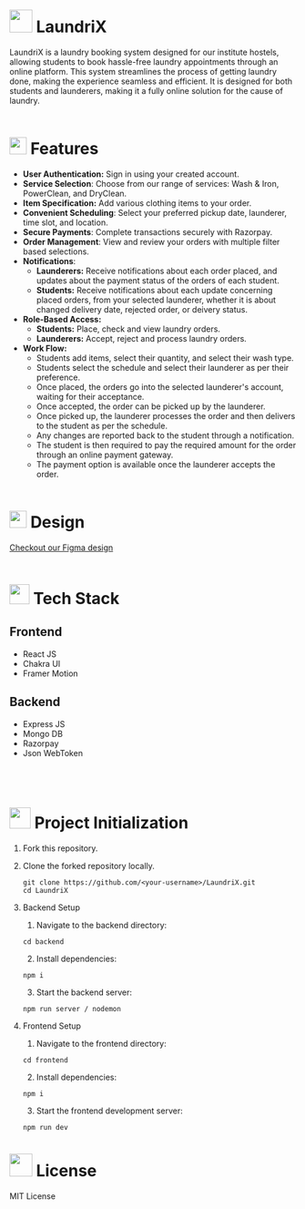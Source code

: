 #  <img src="https://github.com/NightFury742/LaundriX/assets/119070798/5afc3cc0-69c9-45d9-83ff-faafbc888a8d" height="40px"> LaundriX

LaundriX is a laundry booking system designed for our institute hostels, allowing students to book hassle-free laundry appointments through an online platform. This system streamlines the process of getting laundry done, making the experience seamless and efficient. It is designed for both students and launderers, making it a fully online solution for the cause of laundry.
<Br><Br>

# <img src="https://github.com/NightFury742/LaundriX/assets/119070798/ec2ddfa4-c318-4a76-9296-872e8d5fab3f" height="30px"> Features

* **User Authentication:** Sign in using your created account.
* **Service Selection**: Choose from our range of services: Wash & Iron, PowerClean, and DryClean.
* **Item Specification:** Add various clothing items to your order.
* **Convenient Scheduling**: Select your preferred pickup date, launderer, time slot, and location.
* **Secure Payments**: Complete transactions securely with Razorpay.
* **Order Management**: View and review your orders with multiple filter based selections.
* **Notifications**:
     - **Launderers:** Receive notifications about each order placed, and updates about the payment status of the orders of each student.
     - **Students:** Receive notifications about each update concerning placed orders, from your selected launderer, whether it is about                changed delivery date, rejected order, or deivery status.
* **Role-Based Access:**
     - **Students:** Place, check and view laundry orders.
     - **Launderers:** Accept, reject and process laundry orders.
* **Work Flow:**
     - Students add items, select their quantity, and select their wash type.
     - Students select the schedule and select their launderer as per their preference.
     - Once placed, the orders go into the selected launderer's account, waiting for their acceptance.
     - Once accepted, the order can be picked up by the launderer.
     - Once picked up, the launderer processes the order and then delivers to the student as per the schedule.
     - Any changes are reported back to the student through a notification.
     - The student is then required to pay the required amount for the order through an online payment gateway.
     - The payment option is available once the launderer accepts the order.
<Br><Br>

# <img src="https://github.com/NightFury742/LaundriX/assets/119070798/28a131bf-d93f-44a2-b368-7eaa1476685b" height="30px"> Design

[Checkout our Figma design](https://www.figma.com/file/Yq77JsE5rNfOIuwUEYgqtr/Laundrix?type=design&t=q4XGVlCGgkAkNEar-6)
<Br><Br>

# <img src="https://github.com/NightFury742/LaundriX/assets/119070798/6f622e92-9e0d-492c-a901-c5969a1140c0" height="35"> Tech Stack

## Frontend
* React JS
* Chakra UI
* Framer Motion

## Backend
* Express JS
* Mongo DB
* Razorpay
* Json WebToken

<Br><Br>

# <img height="37px" src="https://github.com/NightFury742/LaundriX/assets/119070798/6c1290e3-d35c-4828-8023-ba99194b3991"> Project Initialization
1. Fork this repository.
2. Clone the forked repository locally.
     ```
     git clone https://github.com/<your-username>/LaundriX.git
     cd LaundriX
     ```
3. Backend Setup
     1. Navigate to the backend directory:
     ```
     cd backend
     ```
     2. Install dependencies:
     ```
     npm i
     ```
     3. Start the backend server:
     ```
     npm run server / nodemon 
     ```
     
5. Frontend Setup
     1. Navigate to the frontend directory:
     ```
     cd frontend
     ```
     2. Install dependencies:
     ```
     npm i
     ```
     3. Start the frontend development server:
     ```
     npm run dev
     ```


# <img height="40px" src="https://github.com/NightFury742/LaundriX/assets/119070798/143a52c0-b60d-4f57-b38f-3e5156e124d9"> License

MIT License
